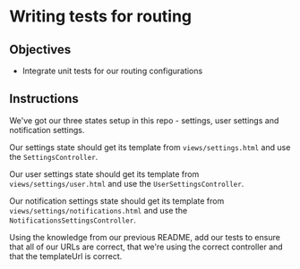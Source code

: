 # Writing tests for routing

## Objectives

- Integrate unit tests for our routing configurations

## Instructions

We've got our three states setup in this repo - settings, user settings and notification settings.

Our settings state should get its template from `views/settings.html` and use the `SettingsController`.

Our user settings state should get its template from `views/settings/user.html` and use the `UserSettingsController`.

Our notification settings state should get its template from `views/settings/notifications.html` and use the `NotificationsSettingsController`.

Using the knowledge from our previous README, add our tests to ensure that all of our URLs are correct, that we're using the correct controller and that the templateUrl is correct.